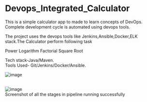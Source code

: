 # Devops_Integrated_Calculator

This is a simple calculator app to made to learn concepts of DevOps. <br />
Complete development cycle is automated using devops tools. <br />

The project uses the devops tools like Jenkins,Ansible,Docker,ELK stack.The Calculator perform following task  <br />

Power
Logarithm
Factorial
Square Root

Tech stack-Java/Maven. <br />
Tools Used-  Git/Jenkins/Docker/Ansible. <br />

![image](https://user-images.githubusercontent.com/64227297/111583301-31a22280-87e2-11eb-98ab-920cbb1991ce.png)  <br  />  <br  />

![image](https://user-images.githubusercontent.com/64227297/111583500-8fcf0580-87e2-11eb-85ff-3c3f35f295cd.png)<br  />
                  Screenshot of all the stages in pipeline running successfully


